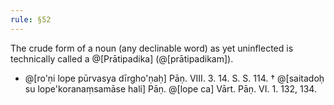 ```yaml
---
rule: §52
---
```


The crude form of a noun (any declinable word) as yet uninflected is technically called a @[Prātipadika] (@[prātipadikam]).

- @[ro'ṇi lope pūrvasya dīrgho'ṇaḥ] Pāṇ. VIII. 3. 14. S. S. 114.
  † @[saitadoḥ su lope'koranaṃsamāse hali] Pāṇ. @[lope ca] Vārt. Pāṇ. VI. 1. 132, 134.